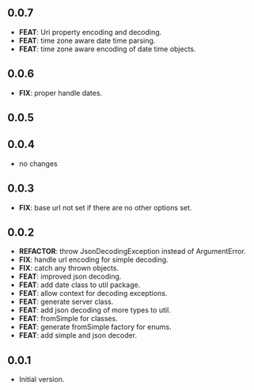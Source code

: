 ## 0.0.7

 - **FEAT**: Uri property encoding and decoding.
 - **FEAT**: time zone aware date time parsing.
 - **FEAT**: time zone aware encoding of date time objects.

## 0.0.6

 - **FIX**: proper handle dates.

## 0.0.5

## 0.0.4

 - no changes

## 0.0.3

 - **FIX**: base url not set if there are no other options set.

## 0.0.2

 - **REFACTOR**: throw JsonDecodingException instead of ArgumentError.
 - **FIX**: handle url encoding for simple decoding.
 - **FIX**: catch any thrown objects.
 - **FEAT**: improved json decoding.
 - **FEAT**: add date class to util package.
 - **FEAT**: allow context for decoding exceptions.
 - **FEAT**: generate server class.
 - **FEAT**: add json decoding of more types to util.
 - **FEAT**: fromSimple for classes.
 - **FEAT**: generate fromSimple factory for enums.
 - **FEAT**: add simple and json decoder.

## 0.0.1

- Initial version.
